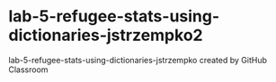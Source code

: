 # lab-5-refugee-stats-using-dictionaries-jstrzempko2
lab-5-refugee-stats-using-dictionaries-jstrzempko created by GitHub Classroom 
